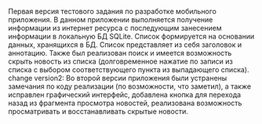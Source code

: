 Первая версия тестового задания по разработке мобильного приложения.
В данном приложении выполняется получение информации из интернет ресурса с последующим занесением информации в локальную БД SQLite. 
Список формируется на основании данных, хранящихся в БД. Список представляет из себя заголовок и аннотацию. Также был реализован поиск и 
имеется возможность скрыть новость из списка (долговременное нажатие по записи из списка с выбором соответствующего пункта из выпадающего списка).
change version2:
Во второй версии приложения были устранены замечания по коду реализации (по возможности, что заметил), а также исправлен графический интерфейс,
добавлена кнопка для перехода назад из фрагмента просмотра новостей, реализована возможность просматривать и восстанавливать скрытые новости.
